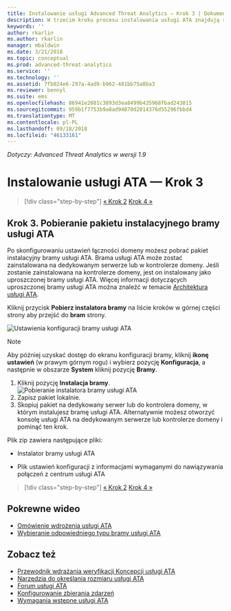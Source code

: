 ```yaml
---
title: Instalowanie usługi Advanced Threat Analytics — Krok 3 | Dokumentacja firmy Microsoft
description: W trzecim kroku procesu instalowania usługi ATA znajdują się informacje ułatwiające pobranie pakietu instalacyjnego bramy usługi ATA.
keywords: ''
author: rkarlin
ms.author: rkarlin
manager: mbaldwin
ms.date: 3/21/2018
ms.topic: conceptual
ms.prod: advanced-threat-analytics
ms.service: ''
ms.technology: ''
ms.assetid: 7fb024e6-297a-4ad9-b962-481bb75a0ba3
ms.reviewer: bennyl
ms.suite: ems
ms.openlocfilehash: 86941e2081c3893d3ea8499b435968fbad243015
ms.sourcegitcommit: 959b1f7753b9a8ad94870d2014376d55296fbbd4
ms.translationtype: MT
ms.contentlocale: pl-PL
ms.lasthandoff: 09/18/2018
ms.locfileid: "46133161"
---
```

*Dotyczy: Advanced Threat Analytics w wersji 1.9*



# <a name="install-ata---step-3"></a>Instalowanie usługi ATA — Krok 3

>[!div class="step-by-step"]
[« Krok 2](install-ata-step2.md)
[Krok 4 »](install-ata-step4.md)

## <a name="step-3-download-the-ata-gateway-setup-package"></a>Krok 3. Pobieranie pakietu instalacyjnego bramy usługi ATA
Po skonfigurowaniu ustawień łączności domeny możesz pobrać pakiet instalacyjny bramy usługi ATA. Brama usługi ATA może zostać zainstalowana na dedykowanym serwerze lub w kontrolerze domeny. Jeśli zostanie zainstalowana na kontrolerze domeny, jest on instalowany jako uproszczonej bramy usługi ATA. Więcej informacji dotyczących uproszczonej bramy usługi ATA można znaleźć w temacie [Architektura usługi ATA](ata-architecture.md). 

Kliknij przycisk **Pobierz instalatora bramy** na liście kroków w górnej części strony aby przejść do **bram** strony.

![Ustawienia konfiguracji bramy usługi ATA](media/ATA_1.7-welcome-download-gateway.PNG)

> [!NOTE] 
> Aby później uzyskać dostęp do ekranu konfiguracji bramy, kliknij **ikonę ustawień** (w prawym górnym rogu) i wybierz pozycję **Konfiguracja**, a następnie w obszarze **System** kliknij pozycję **Bramy**.  

1.  Kliknij pozycję **Instalacja bramy**.
  ![Pobieranie instalatora bramy usługi ATA](media/download-gateway-setup.png)
2.  Zapisz pakiet lokalnie.
3.  Skopiuj pakiet na dedykowany serwer lub do kontrolera domeny, w którym instalujesz bramę usługi ATA. Alternatywnie możesz otworzyć konsolę usługi ATA na dedykowanym serwerze lub kontrolerze domeny i pominąć ten krok.

Plik zip zawiera następujące pliki:

-   Instalator bramy usługi ATA

-   Plik ustawień konfiguracji z informacjami wymaganymi do nawiązywania połączeń z centrum usługi ATA


>[!div class="step-by-step"]
[« Krok 2](install-ata-step2.md)
[Krok 4 »](install-ata-step4.md)


## <a name="related-videos"></a>Pokrewne wideo
- [Omówienie wdrożenia usługi ATA](https://channel9.msdn.com/Shows/Microsoft-Security/Overview-of-ATA-Deployment-in-10-Minutes)
- [Wybieranie odpowiedniego typu bramy usługi ATA](https://channel9.msdn.com/Shows/Microsoft-Security/ATA-Deployment-Choose-the-Right-Gateway-Type)

## <a name="see-also"></a>Zobacz też
- [Przewodnik wdrażania weryfikacji Koncepcji usługi ATA](http://aka.ms/atapoc)
- [Narzędzia do określania rozmiaru usługi ATA](http://aka.ms/atasizingtool)
- [Forum usługi ATA](https://social.technet.microsoft.com/Forums/security/home?forum=mata)
- [Konfigurowanie zbierania zdarzeń](configure-event-collection.md)
- [Wymagania wstępne usługi ATA](ata-prerequisites.md)
